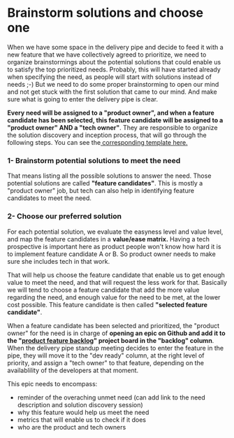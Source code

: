 # Brainstorm solutions and choose one

When we have some space in the delivery pipe and decide to feed it with a new feature that we have collectively agreed to prioritize, we need to organize brainstormings about the potential solutions that could enable us to satisfy the top prioritized needs. Probably, this will have started already when specifying the need, as people will start with solutions instead of needs ;-\) But we need to do some proper brainstorming to open our mind and not get stuck with the first solution that came to our mind. And make sure what is going to enter the delivery pipe is clear.

**Every need will be assigned to a "product owner", and when a feature candidate has been selected, this feature candidate will be assigned to a "product owner" AND a "tech owner"**. They are responsible to organize the solution discovery and inception process, that will go through the following steps. You can see the[ corresponding template here.](https://docs.google.com/document/d/1n6vvwH3KAyx839Q_sfW6sW3Cs49ZjFBqi8Nzatmg7As/edit?usp=sharing)

### 1- Brainstorm potential solutions to meet the need

That means listing all the possible solutions to answer the need. Those potential solutions are called **"feature candidates"**. This is mostly a "product owner" job, but tech can also help in identifying feature candidates to meet the need.

### 2- Choose our preferred solution

For each potential solution, we evaluate the easyness level and value level, and map the feature candidates in a **value/ease matrix.** Having a tech prospective is important here as product people won't know how hard it is to implement feature candidate A or B. So product owner needs to make sure she includes tech in that work.

That will help us choose the feature candidate that enable us to get enough value to meet the need, and that will request the less work for that. Basically we will tend to choose a feature candidate that add the more value regarding the need, and enough value for the need to be met, at the lower cost possible. This feature candidate is then called **"selected feature candidate"**.

When a feature candidate has been selected and prioritized, the "product owner" for the need is in charge of **opening an epic on Github and add it to the "**[**product feature backlog**](https://github.com/openfoodfoundation/openfoodnetwork/projects/19)**" project board in the "backlog" column**. When the delivery pipe standup meeting decides to enter the feature in the pipe, they will move it to the "dev ready" column, at the right level of priority, and assign a "tech owner" to that feature, depending on the availablility of the developers at that moment.

This epic needs to encompass:  
- reminder of the overaching unmet need \(can add link to the need description and solution discovery session\)  
- why this feature would help us meet the need  
- metrics that will enable us to check if it does  
- who are the product and tech owners

